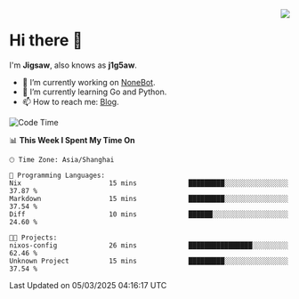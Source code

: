 <a href="#">
  <img align="right" src="https://github-readme-stats.vercel.app/api?username=j1g5awi&count_private=true&show_icons=true&title_color=80070B&text_color=B3B3B3&bg_color=212121&icon_color=80070B" />
</a>

# Hi there 👋

I'm **Jigsaw**, also knows as **j1g5aw**.

- 🔭 I’m currently working on [NoneBot](https://github.com/nonebot).
- 🌱 I’m currently learning Go and Python.
- 📫 How to reach me: [Blog](https://blog.maddestroyer.xyz/).

<!--START_SECTION:waka-->
![Code Time](http://img.shields.io/badge/Code%20Time-1%2C872%20hrs%2044%20mins-blue)

📊 **This Week I Spent My Time On** 

```text
🕑︎ Time Zone: Asia/Shanghai

💬 Programming Languages: 
Nix                      15 mins             █████████░░░░░░░░░░░░░░░░   37.87 % 
Markdown                 15 mins             █████████░░░░░░░░░░░░░░░░   37.54 % 
Diff                     10 mins             ██████░░░░░░░░░░░░░░░░░░░   24.60 % 

🐱‍💻 Projects: 
nixos-config             26 mins             ████████████████░░░░░░░░░   62.46 % 
Unknown Project          15 mins             █████████░░░░░░░░░░░░░░░░   37.54 % 
```


 Last Updated on 05/03/2025 04:16:17 UTC
<!--END_SECTION:waka-->
